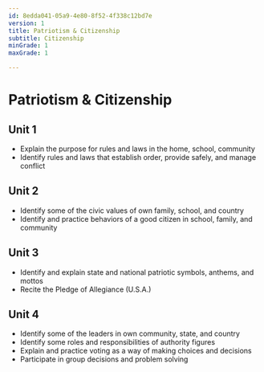 ```yaml
---
id: 8edda041-05a9-4e80-8f52-4f338c12bd7e
version: 1
title: Patriotism & Citizenship
subtitle: Citizenship
minGrade: 1
maxGrade: 1

---
```

# Patriotism & Citizenship


## Unit 1
* Explain the purpose for rules and laws in the home, school, community
* Identify rules and laws that establish order, provide safely, and manage conflict

## Unit 2
* Identify some of the civic values of own family, school, and country
* Identify and practice behaviors of a good citizen in school, family, and community

## Unit 3
* Identify and explain state and national patriotic symbols, anthems, and mottos
* Recite the Pledge of Allegiance (U.S.A.)

## Unit 4
* Identify some of the leaders in own community, state, and country
* Identify some roles and responsibilities of authority figures
* Explain and practice voting as a way of making choices and decisions
* Participate in group decisions and problem solving